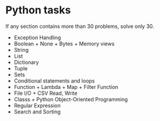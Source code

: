 # Python tasks

If any section contains more than 30 problems, solve only 30.

- Exception Handling
- Boolean + None + Bytes + Memory views
- String
- List
- Dictionary
- Tuple
- Sets
- Conditional statements and loops
- Function + Lambda + Map + Filter Function
- File I/O + CSV Read, Write
- Classs + Python Object-Oriented Programming
- Regular Expression
- Search and Sorting
